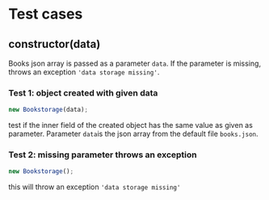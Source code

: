# Test cases

## **constructor(data)**

Books json array is passed as a parameter `data`. If the parameter is missing, throws an exception `'data storage missing'`.

### Test 1: object created with given data

```js
new Bookstorage(data);
```

test if the inner field of the created object has the same value as given as parameter. Parameter `data`is the json array from the default file `books.json`.

### Test 2: missing parameter throws an exception

```js
new Bookstorage();
```

this will throw an exception `'data storage missing'`
